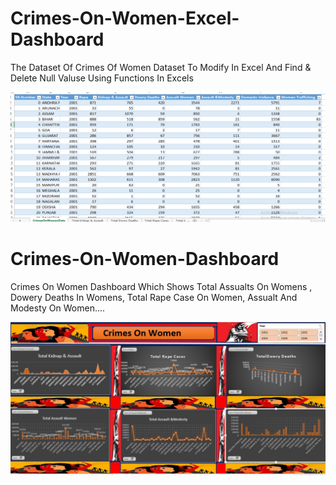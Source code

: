 # Crimes-On-Women-Excel-Dashboard

The Dataset Of Crimes Of Women Dataset To Modify In Excel And Find & Delete Null Valuse Using Functions In Excels

 ![Image Alt](https://github.com/SiddharthMeshram358/Crimes-On-Women-Dashboard/blob/main/Crime%20On%20Womens%20Dataset.png) 

 # Crimes-On-Women-Dashboard

Crimes On Women Dashboard Which Shows Total Assualts On Womens , Dowery Deaths In Womens, Total Rape Case On Women, Assualt And Modesty On Women....

 ![Image Alt](https://github.com/SiddharthMeshram358/Crimes-On-Women-Dashboard/blob/main/Crimes%20On%20Women%20Dashbored..jpg) 
